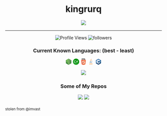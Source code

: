<h1 align="center">kingrurq</h1>
<a href="https://github.com/rurq"></a>
<p align="center">
  <img src="https://lanyard.cnrad.dev/api/784040495276883968?animated=true&idleMessage=Nothing right now..." />
</p>

---
<p align="center">
  <img src="https://estruyf-github.azurewebsites.net/api/VisitorHit?user=kingrurq&countColorcountColor&countColor=%230095FF" alt="Profile Views"/>
  <img alt="followers" src="https://img.shields.io/github/followers/kingrurq?color=f429ff&style=for-the-badge&logo=github&label=Follow"/>
</p>
<h3 align="center">Current Known Languages: (best - least)</h3>
<p align="center">
  <code><img height="20" src="https://raw.githubusercontent.com/github/explore/main/topics/nodejs/nodejs.png"></code>
  <code><img height="20" src="https://raw.githubusercontent.com/github/explore/main/topics/csharp/csharp.png"></code>
  <code><img height="20" src="https://raw.githubusercontent.com/github/explore/main/topics/html/html.png"></code>
  <code><img height="20" src="https://raw.githubusercontent.com/github/explore/main/topics/java/java.png"></code>
  <code><img height="20" src="https://raw.githubusercontent.com/github/explore/main/topics/cpp/cpp.png"></code>
</p>

<p align="center">
  <img src="https://github-readme-stats.vercel.app/api/?username=kingrurq&title_color=4F8CC9&text_color=9f9f9f&show_icons=true&bg_color=00000000&hide_border=true&icon_color=4F8CC9&hide_title=true&count_private=true" />
</p>

<h3 align="center">Some of My Repos</h3>
<p align="center">
<a href="https://github.com/kingrurq/Roblox-Simple-Cookie-Checker"><img src="https://github-readme-stats.vercel.app/api/pin/?username=kingrurq&repo=Roblox-Simple-Cookie-Checker&title_color=4F8CC9&text_color=9f9f9f&show_icons=true&bg_color=00000000&hide_border=true&icon_color=4F8CC9&hide_title=true"></a>
<a href="https://github.com/kingrurq/Discord-Hypesquad-Changer"><img src="https://github-readme-stats.vercel.app/api/pin/?username=kingrurq&repo=Discord-Hypesquad-Changer&title_color=4F8CC9&text_color=9f9f9f&show_icons=true&bg_color=00000000&hide_border=true&icon_color=4F8CC9&hide_title=true"></a>
</p>

<sub>stolen from @imvast</sub>
